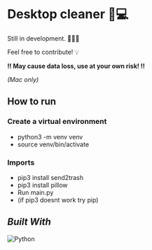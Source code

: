 # Desktop cleaner 🧹💻

Still in development. 👷🏾‍♀️

Feel free to contribute! 💡

**‼️ May cause data loss, use at your own risk! ‼️**

*(Mac only)*

## How to run
### Create a virtual environment
- python3 -m venv venv
- source venv/bin/activate

### Imports
- pip3 install send2trash 
- pip3 install pillow
- Run main.py
- (if pip3 doesnt work try pip)

## *Built With*
![Python](https://img.shields.io/badge/Python-3776AB?style=for-the-badge&logo=python&logoColor=white)  





